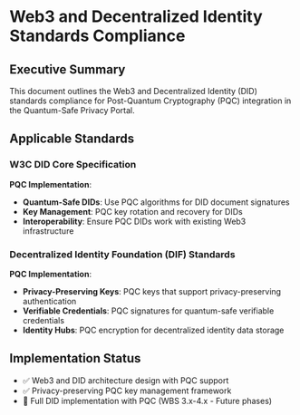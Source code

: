 # Web3 and Decentralized Identity Standards Compliance

## Executive Summary

This document outlines the Web3 and Decentralized Identity (DID) standards compliance for Post-Quantum Cryptography (PQC) integration in the Quantum-Safe Privacy Portal.

## Applicable Standards

### W3C DID Core Specification

**PQC Implementation**:
- **Quantum-Safe DIDs**: Use PQC algorithms for DID document signatures
- **Key Management**: PQC key rotation and recovery for DIDs
- **Interoperability**: Ensure PQC DIDs work with existing Web3 infrastructure

### Decentralized Identity Foundation (DIF) Standards

**PQC Implementation**:
- **Privacy-Preserving Keys**: PQC keys that support privacy-preserving authentication
- **Verifiable Credentials**: PQC signatures for quantum-safe verifiable credentials
- **Identity Hubs**: PQC encryption for decentralized identity data storage

## Implementation Status

- ✅ Web3 and DID architecture design with PQC support
- ✅ Privacy-preserving PQC key management framework
- 🔄 Full DID implementation with PQC (WBS 3.x-4.x - Future phases)
